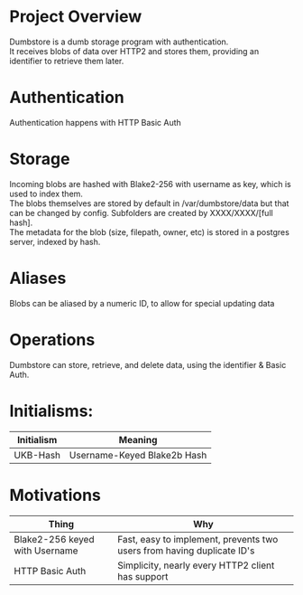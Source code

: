 # Project Overview
Dumbstore is a dumb storage program with authentication.  
It receives blobs of data over HTTP2 and stores them, providing an identifier to retrieve them later.

# Authentication
Authentication happens with HTTP Basic Auth

# Storage
Incoming blobs are hashed with Blake2-256 with username as key, which is used to index them.  
The blobs themselves are stored by default in /var/dumbstore/data but that can be changed by config. Subfolders are created by XXXX/XXXX/[full hash].  
The metadata for the blob (size, filepath, owner, etc) is stored in a postgres server, indexed by hash.  

# Aliases
Blobs can be aliased by a numeric ID, to allow for special updating data

# Operations
Dumbstore can store, retrieve, and delete data, using the identifier & Basic Auth.

# Initialisms:
| Initialism | Meaning |
| ---------- | ------- |
| UKB-Hash   | Username-Keyed Blake2b Hash |

# Motivations
| Thing | Why |
| ----- | --- |
| Blake2-256 keyed with Username | Fast, easy to implement, prevents two users from having duplicate ID's |
| HTTP Basic Auth | Simplicity, nearly every HTTP2 client has support |
